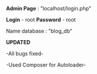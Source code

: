 **Admin Page** : "localhost/login.php"

**Login** - root
**Password** - root

Name database : "blog_db"

**UPDATED**

-All bugs fixed-

-Used Composer for Autoloader-